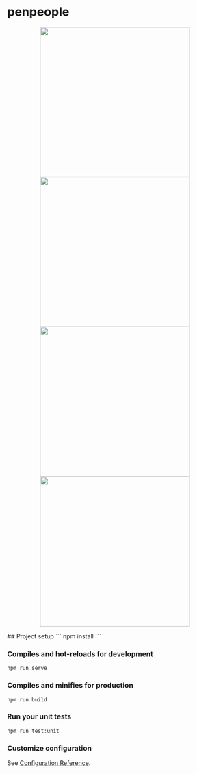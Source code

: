 # penpeople
<p align=center>
 <img align="center" width="350px" src="https://raw.githubusercontent.com/rosepernia/penpeople/master/public/pen1.jpg"/>
 <img align="center" width="350px" src="https://raw.githubusercontent.com/rosepernia/penpeople/master/public/pen2.jpg"/>
 <img align="center" width="350px" src="https://raw.githubusercontent.com/rosepernia/penpeople/master/public/pen3.jpg"/>
 <img align="center" width="350px" src="https://raw.githubusercontent.com/rosepernia/penpeople/master/public/pen4.jpg"/>
</p>
## Project setup
```
npm install
```

### Compiles and hot-reloads for development
```
npm run serve
```

### Compiles and minifies for production
```
npm run build
```

### Run your unit tests
```
npm run test:unit
```

### Customize configuration
See [Configuration Reference](https://cli.vuejs.org/config/).
